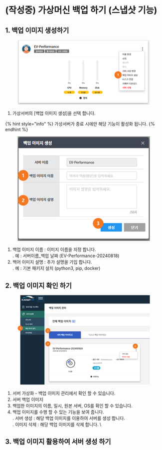 # (작성중) 가상머신 백업 하기 (스냅샷 기능)

## 1. 백업 이미지 생성하기&#x20;

<figure><img src="../../.gitbook/assets/image (65).png" alt=""><figcaption></figcaption></figure>

1. 가상서버의 \[백업 이미지 생성]을 선택 합니다.&#x20;

{% hint style="info" %}
가상서버가 종료 시에만 해당 기능이 활성화 됩니다.&#x20;
{% endhint %}

<figure><img src="../../.gitbook/assets/image (66).png" alt=""><figcaption></figcaption></figure>

1. 백업 이미지 이름 : 이미지 이름을 지정 합니다. \
   . 예 : 서버이름\_백업 날짜 (EV-Performance-20240818)
2. 백어 이미지 설명 : 추가 설명을 기입 합니다. \
   . 예 : 기본 패키지 설치 (python3, pip, docker)

## 2. 백업 이미지 확인 하기&#x20;

<figure><img src="../../.gitbook/assets/image (67).png" alt=""><figcaption></figcaption></figure>

1. 서버 가상화 - 백업 이미지 관리에서 확인 할 수 있습니다.&#x20;
2. 서버 백업 이미지&#x20;
3. 백업한 이미지의 이름, 일시, 원본 서버, OS를 확인 할 수 있습니다.&#x20;
4. 백업 이미지를 수행 할 수 있는 기능을 보여 줍니다. \
   . 서버 생성 : 해당 백업 이미지를 이용하여 서버를 생성 합니다. \
   . 이미지 삭제 : 해당 백업 이미지를 삭제 합니다. \


## 3. 백업 이미지 활용하여 서버 생성 하기&#x20;

